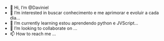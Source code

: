 - 👋 Hi, I’m @Daviniel
- 👀 I’m interested in buscar conhecimento e me aprimorar e evoluir a cada dia...
- 🌱 I’m currently learning estou aprendendo python e JVScript...
- 💞️ I’m looking to collaborate on ...
- 📫 How to reach me ...

<!---
Daviniel/Daviniel is a ✨ special ✨ repository because its `README.md` (this file) appears on your GitHub profile.
You can click the Preview link to take a look at your changes.
--->
